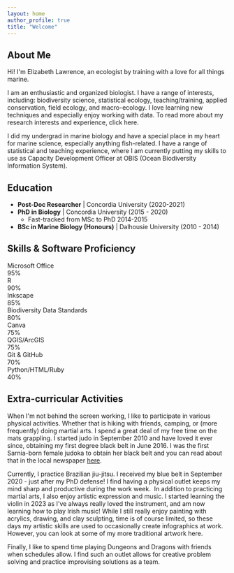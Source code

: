 ```yaml
---
layout: home
author_profile: true
title: "Welcome"
---
```


## About Me

Hi! I'm Elizabeth Lawrence, an ecologist by training with a love for all things marine.

I am an enthusiastic and organized biologist. I have a range of interests, including: biodiversity science, statistical ecology, teaching/training, applied conservation, field ecology, and macro-ecology. I love learning new techniques and especially enjoy working with data. To read more about my research interests and experience, click here.

I did my undergrad in marine biology and have a special place in my heart for marine science, especially anything fish-related. I have a range of statistical and teaching experience, where I am currently putting my skills to use as Capacity Development Officer at OBIS (Ocean Biodiversity Information System).

## Education

- **Post-Doc Researcher** | Concordia University (2020-2021)
- **PhD in Biology** | Concordia University (2015 - 2020)
  - Fast-tracked from MSc to PhD 2014-2015
- **BSc in Marine Biology (Honours)** | Dalhousie University (2010 - 2014)

## Skills & Software Proficiency

<div class="skills-container">
  <div class="skill-item">
    <div class="skill-name">Microsoft Office</div>
    <div class="skill-bar">
      <div class="skill-level" style="width: 95%"></div>
    </div>
    <div class="skill-percent">95%</div>
  </div>
  
  <div class="skill-item">
    <div class="skill-name">R</div>
    <div class="skill-bar">
      <div class="skill-level" style="width: 90%"></div>
    </div>
    <div class="skill-percent">90%</div>
  </div>
  
  <div class="skill-item">
    <div class="skill-name">Inkscape</div>
    <div class="skill-bar">
      <div class="skill-level" style="width: 85%"></div>
    </div>
    <div class="skill-percent">85%</div>
  </div>
  
  <div class="skill-item">
    <div class="skill-name">Biodiversity Data Standards</div>
    <div class="skill-bar">
      <div class="skill-level" style="width: 80%"></div>
    </div>
    <div class="skill-percent">80%</div>
  </div>
  
  <div class="skill-item">
    <div class="skill-name">Canva</div>
    <div class="skill-bar">
      <div class="skill-level" style="width: 75%"></div>
    </div>
    <div class="skill-percent">75%</div>
  </div>
  
  <div class="skill-item">
    <div class="skill-name">QGIS/ArcGIS</div>
    <div class="skill-bar">
      <div class="skill-level" style="width: 75%"></div>
    </div>
    <div class="skill-percent">75%</div>
  </div>
  
  <div class="skill-item">
    <div class="skill-name">Git & GitHub</div>
    <div class="skill-bar">
      <div class="skill-level" style="width: 70%"></div>
    </div>
    <div class="skill-percent">70%</div>
  </div>
  
  <div class="skill-item">
    <div class="skill-name">Python/HTML/Ruby</div>
    <div class="skill-bar">
      <div class="skill-level" style="width: 40%"></div>
    </div>
    <div class="skill-percent">40%</div>
  </div>
</div>

## Extra-curricular Activities

When I'm not behind the screen working, I like to participate in various physical activities. Whether that is hiking with friends, camping, or (more frequently) doing martial arts. I spend a great deal of my free time on the mats grappling. I started judo in September 2010 and have loved it ever since, obtaining my first degree black belt in June 2016. I was the first Sarnia-born female judoka to obtain her black belt and you can read about that in the local newspaper [here](http://www.theobserver.ca/2016/06/26/elizabeth-lawrence-is-the-only-local-female-athlete-to-earn-a-black-belt).

Currently, I practice Brazilian jiu-jitsu. I received my blue belt in September 2020 - just after my PhD defense! I find having a physical outlet keeps my mind sharp and productive during the work week.
​
In addition to practicing martial arts, I also enjoy artistic expression and music. I started learning the violin in 2023 as I've always really loved the instrument, and am now learning how to play Irish music! While I still really enjoy painting with acrylics, drawing, and clay sculpting, time is of course limited, so these days my artistic skills are used to occasionally create infographics at work. However, you can look at some of my more traditional artwork here.

Finally, I like to spend time playing Dungeons and Dragons with friends when schedules allow. I find such an outlet allows for creative problem solving and practice improvising solutions as a team.
